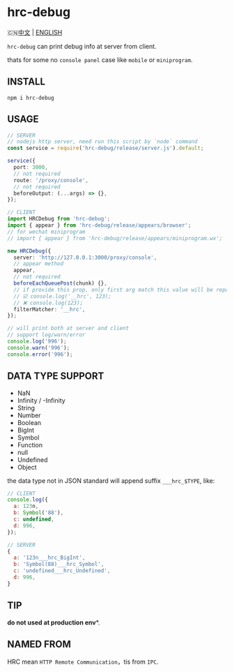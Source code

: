 # hrc-debug

🇨🇳[中文](https://github.com/hiNISAL/hrc-debug#hrc-debug) | [ENGLISH](https://github.com/hiNISAL/hrc-debug/blob/main/readme-en.md)


`hrc-debug` can print debug info at server from client.

thats for some no `console panel` case like `mobile` or `miniprogram`.

## INSTALL

```shell
npm i hrc-debug
```

## USAGE

```typescript
// SERVER
// nodejs http server, need run this script by `node` command
const service = require('hrc-debug/release/server.js').default;

service({
  port: 3000,
  // not required
  route: '/proxy/console',
  // not required
  beforeOutput: (...args) => {},
});
```

```typescript
// CLIENT
import HRCDebug from 'hrc-debug';
import { appear } from 'hrc-debug/release/appears/browser';
// for wechat miniprogram
// import { appear } from 'hrc-debug/release/appears/miniprogram.wx';

new HRCDebug({
  server: 'http://127.0.0.1:3000/proxy/console',
  // appear method
  appear,
  // not required
  beforeEachQueuePost(chunk) {},
  // if provide this prop, only first arg match this value will be report
  // ☑️ console.log('__hrc', 123);
  // ❌ console.log(123);
  filterMatcher: '__hrc',
});

// will print both at server and client
// support log/warn/error
console.log('996');
console.warn('996');
console.error('996');
```

## DATA TYPE SUPPORT

- NaN
- Infinity / -Infinity
- String
- Number
- Boolean
- BigInt
- Symbol
- Function
- null
- Undefined
- Object

the data type not in JSON standard will append suffix `___hrc_$TYPE`, like:

```js
// CLIENT
console.log({
  a: 123n,
  b: Symbol('88'),
  c: undefined,
  d: 996,
});

// SERVER
{
  a: '123n___hrc_BigInt',
  b: 'Symbol(88)___hrc_Symbol',
  c: 'undefined___hrc_Undefined',
  d: 996,
}
```

## TIP

**do not used at production env***.

## NAMED FROM

HRC mean `HTTP Remote Communication`，tis from `IPC`.
